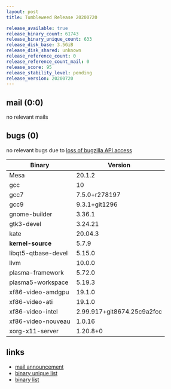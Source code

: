 ```yaml
---
layout: post
title: Tumbleweed Release 20200720

release_available: true
release_binary_count: 61743
release_binary_unique_count: 633
release_disk_base: 3.5GiB
release_disk_shared: unknown
release_reference_count: 0
release_reference_count_mail: 0
release_score: 95
release_stability_level: pending
release_version: 20200720
---
```


## mail (0:0)

no relevant mails

## bugs (0)

<!--more-->

no relevant bugs due to [loss of bugzilla API access](https://bugzilla.opensuse.org/show_bug.cgi?id=1157722)

Binary | Version
--- | ---
Mesa | 20.1.2
gcc | 10
gcc7 | 7.5.0+r278197
gcc9 | 9.3.1+git1296
gnome-builder | 3.36.1
gtk3-devel | 3.24.21
kate | 20.04.3
**kernel-source** | 5.7.9
libqt5-qtbase-devel | 5.15.0
llvm | 10.0.0
plasma-framework | 5.72.0
plasma5-workspace | 5.19.3
xf86-video-amdgpu | 19.1.0
xf86-video-ati | 19.1.0
xf86-video-intel | 2.99.917+git8674.25c9a2fcc
xf86-video-nouveau | 1.0.16
xorg-x11-server | 1.20.8+0

## links

- [mail announcement](https://lists.opensuse.org/opensuse-factory/2020-07/msg00380.html)
- [binary unique list](http://download.opensuse.org/history/20200720/rpm.unique.list)
- [binary list](http://download.opensuse.org/history/20200720/rpm.list)
